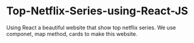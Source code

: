 # Top-Netflix-Series-using-React-JS
 Using React a beautiful website that show top netflix series. We use componet, map method, cards to make this website.
